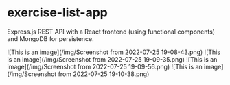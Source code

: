 # exercise-list-app

Express.js REST API with a React frontend (using functional components) and MongoDB for persistence. 

![This is an image](/img/Screenshot from 2022-07-25 19-08-43.png)
![This is an image](/img/Screenshot from 2022-07-25 19-09-35.png)
![This is an image](/img/Screenshot from 2022-07-25 19-09-56.png)
![This is an image](/img/Screenshot from 2022-07-25 19-10-38.png)


